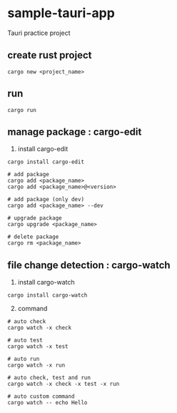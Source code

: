 # sample-tauri-app
Tauri practice project

## create rust project
```
cargo new <project_name>
```

## run
```
cargo run
```

## manage package : cargo-edit
1. install cargo-edit
```
cargo install cargo-edit
```

```
# add package
cargo add <package_name>
cargo add <package_name>@<version>

# add package (only dev)
cargo add <package_name> --dev

# upgrade package
cargo upgrade <package_name>

# delete package
cargo rm <package_name>
```

## file change detection : cargo-watch
1. install cargo-watch
```
cargo install cargo-watch
```

2. command
```
# auto check
cargo watch -x check

# auto test
cargo watch -x test

# auto run
cargo watch -x run

# auto check, test and run
cargo watch -x check -x test -x run

# auto custom command
cargo watch -- echo Hello
```